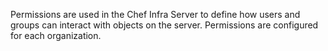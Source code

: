Permissions are used in the Chef Infra Server to define how users and
groups can interact with objects on the server. Permissions are
configured for each organization.
